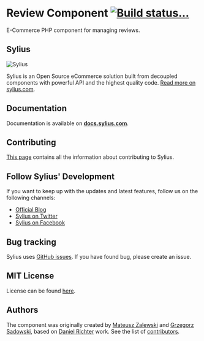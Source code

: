 Review Component [![Build status...](https://secure.travis-ci.org/Sylius/Review.png?branch=master)](https://travis-ci.org/Sylius/Review)
=================

E-Commerce PHP component for managing reviews.

Sylius
------

![Sylius](https://demo.sylius.com/assets/shop/img/logo.png)

Sylius is an Open Source eCommerce solution built from decoupled components with powerful API and the highest quality code. [Read more on sylius.com](https://sylius.com).

Documentation
-------------

Documentation is available on [**docs.sylius.com**](https://docs.sylius.com).

Contributing
------------

[This page](https://docs.sylius.com/en/latest/contributing/index.html) contains all the information about contributing to Sylius.

Follow Sylius' Development
--------------------------

If you want to keep up with the updates and latest features, follow us on the following channels:

* [Official Blog](https://sylius.com/blog)
* [Sylius on Twitter](https://twitter.com/Sylius)
* [Sylius on Facebook](https://facebook.com/SyliusEcommerce)

Bug tracking
------------

Sylius uses [GitHub issues](https://github.com/Sylius/Sylius/issues).
If you have found bug, please create an issue.

MIT License
-----------

License can be found [here](https://github.com/Sylius/Sylius/blob/master/LICENSE).

Authors
-------

The component was originally created by [Mateusz Zalewski](mateusz.zalewski@lakion.com) and [Grzegorz Sadowski](grzegorz.sadowski@lakion.com), based on [Daniel Richter](nexyz9@gmail.com) work.
See the list of [contributors](https://github.com/Sylius/Review/contributors).
